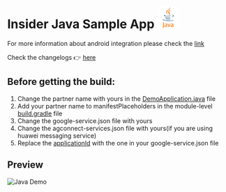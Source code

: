 # Insider Java Sample App <img src="https://github.com/github/explore/raw/main/topics/java/java.png" alt="java" width="50" height="50"/>
For more information about android integration please check the [link](https://academy.useinsider.com/docs/android-integration)

Check the changelogs 👉 [here](https://academy.useinsider.com/docs/android-sdk-changelog)

## Before getting the build:

1. Change the partner name with yours in the [DemoApplication.java](https://github.com/useinsider/Java-Demo/blob/main/app/src/main/java/com/useinsider/insiderjavademo/DemoApplication.java#L22) file
2. Add your partner name to manifestPlaceholders in the module-level [build.gradle](https://github.com/useinsider/Java-Demo/blob/main/app/build.gradle.kts#L23) file
3. Change the google-service.json file with yours
4. Change the agconnect-services.json file with yours(if you are using huawei messaging service)
5. Replace the [applicationId](https://github.com/useinsider/Java-Demo/blob/main/app/build.gradle.kts#L14) with the one in your google-service.json file

## Preview

![Java Demo](https://github.com/user-attachments/assets/5634448e-a4ee-4296-b3f7-3cce377bffd2)





